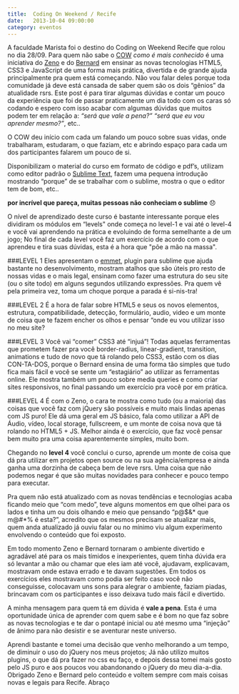 ```yaml
---
title:  Coding On Weekend / Recife
date:   2013-10-04 09:00:00
category: eventos
---
```


A faculdade Marista foi o destino do Coding on Weekend Recife que rolou no dia 28/09. Para quem não sabe o [COW](http://codingonweekend.com.br/ "Site do COW") *como é mais conhecido* é uma iniciativa do [Zeno](http://zenorocha.com/ "Site do Zeno Rocha") e do [Bernard](http://bernarddeluna.com/ "Site do Bernard de Luna") em ensinar as novas tecnologias HTML5, CSS3 e JavaScript de uma forma mais prática, divertida e de grande ajuda principalmente pra quem está começando. Não vou falar deles porque toda comunidade já deve está cansada de saber quem são os dois “gênios” da atualidade rsrs. Este post é para tirar algumas dúvidas e contar um pouco da experiência que foi de passar praticamente um dia todo com os caras só codando e espero com isso acabar com algumas dúvidas que muitos podem ter em relação a: *“será que vale a pena?” “será que eu vou aprender mesmo?”*, etc..

O COW deu início com cada um falando um pouco sobre suas vidas, onde trabalharam, estudaram, o que faziam, etc e abrindo espaço para cada um dos participantes falarem um pouco de si.

Disponibilizam o material do curso em formato de código e pdf’s, utilizam como editor padrão o [Sublime Text](http://sublimetext.com/ "Site do Sublime Text"), fazem uma pequena introdução mostrando “porque” de se trabalhar com o sublime, mostra o que o editor tem de bom, etc..

**por incrível que pareça, muitas pessoas não conheciam o sublime** :disappointed:

O nível de aprendizado deste curso é bastante interessante porque eles dividiram os módulos em “levels" onde começa no level-1 e vai até o level-4 e você vai aprendendo na prática e evoluindo de forma semelhante a de um jogo; No final de cada level você faz um exercício de acordo com o que aprendeu e tira suas dúvidas, esta é a hora que "põe a mão na massa".

###LEVEL 1
Eles apresentam o [emmet](http://emmet.io/ "Emmet"), plugin para sublime que ajuda bastante no desenvolvimento, mostram atalhos que são úteis pro resto de nossas vidas e o mais legal, ensinam como fazer uma estrutura do seu site (ou o site todo) em alguns segundos utilizando expressões. Pra quem vê pela primeira vez, toma um choque porque a parada é si-nis-tra!

###LEVEL 2
É a hora de falar sobre HTML5 e seus os novos elementos, estrutura, compatibilidade, detecção, formulário, audio, video e um monte de coisa que te fazem encher os olhos e pensar “onde eu vou utilizar isso no meu site?

###LEVEL 3
Você vai “comer” CSS3 até “injuá”! Todas aquelas ferramentas que prometem fazer pra você border-radius, linear-gradient, transition, animations e tudo de novo que tá rolando pelo CSS3, estão com os dias CON-TA-DOS, porque o Bernard ensina de uma forma tão simples que tudo fica mais fácil e você se sente um “estagiário” ao utilizar as ferramentas online. Ele mostra também um pouco sobre media queries e como criar sites responsivos, no final passando um exercício pra você por em prática.

###LEVEL 4
É com o Zeno, o cara te mostra como tudo (ou a maioria) das coisas que você faz com jQuery são possíveis e muito mais lindas apenas com JS puro! Ele dá uma geral em JS básico, fala como utilizar a API de Áudio, vídeo, local storage, fullscreem, e um monte de coisa nova que tá rolando no HTML5 + JS. Melhor ainda é o exercício, que faz você pensar bem muito pra uma coisa aparentemente simples, muito bom.

Chegando no **level 4** você conclui o curso, aprende um monte de coisa que dá pra utilizar em projetos open source ou na sua agência/empresa e ainda ganha uma dorzinha de cabeça bem de leve rsrs. Uma coisa que não podemos negar é que são muitas novidades para conhecer e pouco tempo para executar.

Pra quem não está atualizado com as novas tendências e tecnologias acaba ficando meio que “com medo”, teve alguns momentos em que olhei para os lados e tinha um ou dois olhando e meio que pensando “p@$&* que m@#*% é esta?”, acredito que os mesmos precisam se atualizar mais, quem anda atualizado já ouviu falar ou no mínimo viu algum experimento envolvendo o conteúdo que foi exposto.

Em todo momento Zeno e Bernard tornaram o ambiente divertido e agradável até para os mais tímidos e inexperientes, quem tinha dúvida era só levantar a mão ou chamar que eles iam até você, ajudavam, explicavam, mostravam onde estava errado e te davam sugestões. Em todos os exercícios eles mostravam como podia ser feito caso você não conseguisse, colocavam uns sons para alegrar o ambiente, faziam piadas, brincavam com os participantes e isso deixava tudo mais fácil e divertido.

A minha mensagem para quem tá em dúvida é **vale a pena**. Esta é uma oportunidade única de aprender com quem sabe e é bom no que faz sobre as novas tecnologias e te dar o pontapé inicial ou até mesmo uma “injeção” de ânimo para não desistir e se aventurar neste universo.

Aprendi bastante e tomei uma decisão que venho melhorando a um tempo, de diminuir o uso do jQuery nos meus projetos; Já não utilizo muitos plugins, o que dá pra fazer no css eu faço, e depois dessa tomei mais gosto pelo JS puro e aos poucos vou abandonando o jQuery do meu dia-a-dia. Obrigado Zeno e Bernard pelo conteúdo e voltem sempre com mais coisas novas e legais para Recife. Abraço
